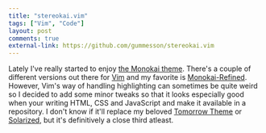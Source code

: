 ```yaml
---
title: "stereokai.vim"
tags: ["Vim", "Code"]
layout: post
comments: true
external-link: https://github.com/gummesson/stereokai.vim
---
```


Lately I've really started to enjoy [the Monokai theme](http://www.monokai.nl/blog/2006/07/15/textmate-color-theme/). There's a couple of different versions out there for [Vim](http://www.vim.org) and my favorite is [Monokai-Refined](https://github.com/jaromero/vim-monokai-refined). However, Vim's way of handling highlighting can sometimes be quite weird so I decided to add some minor tweaks so that it looks especially good when your writing HTML, CSS and JavaScript and make it available in a repository. I don't know if it'll replace my beloved [Tomorrow Theme](https://github.com/chriskempson/tomorrow-theme) or [Solarized](http://ethanschoonover.com/solarized), but it's definitively a close third atleast.
